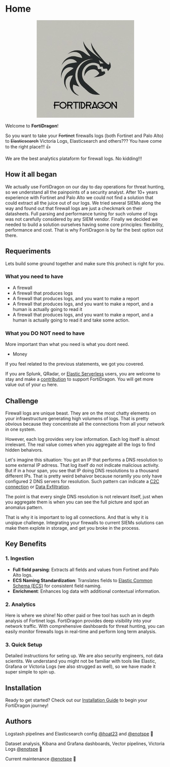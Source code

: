 # Home

<div align="center">
    <img src="assets/logo_with_name_small.jpg" alt="FortiDragon" />
</div>

Welcome to **FortiDragon**! 

So you want to take your ~~Fortinet~~ firewalls logs (both Fortinet and Palo Alto) to ~~Elasticsearch~~ Victoria Logs, Elasticsearch and others??? You have come to the right place!!! 👍

We are the best analytics plataform for firewall logs. No kidding!!!

## How it all began

We actually use FortiDragon on our day to day operations for threat hunting, so we understand all the painpoints of a security analyst. After 10+ years experience with Fortinet and Palo Alto we could not find a solution that could extract all the juice out of our logs. We tried several SIEMs along the way and found out that firewall logs are just a checkmark on their datasheets. Full parsing and performance tuning for such volume of logs was not carefully considered by any SIEM vendor. Finally we decided we needed to build a solution ourselves having some core principles: flexibility, performance and cost. That is why FortiDragon is by far the best option out there.

## Requeriments

Lets build some ground together and make sure this prohect is right for you.

### What you need to have
- A firewall
- A firewall that produces logs
- A firewall that produces logs, and you want to make a report
- A firewall that produces logs, and you want to make a report, and a human is actually going to read it
- A firewall that produces logs, and you want to make a report, and a human is actually going to read it and take some action.

### What you **DO NOT** need to have
More important than what you need is what you dont need.

- Money

If you feel related to the previous statements, we got you covered.

If you are Splunk, QRadar, or [Elastic Serverless](https://www.elastic.co/pricing/serverless-search) users, you are welcome to stay and make a [contribution](engage.md#support-the-project) to support FortiDragon. You will get more value out of your 💵 here.

## Challenge

Firewall logs are unique beast. They are on the most chatty elements on your infraestructure generating high volumens of logs. That is pretty obvious because they concentrate all the connections from all your network in one system. 

However, each log provides very low information. Each log itself is almost irrelevant. The real value comes when you aggregate all the logs to find hidden behaivors.

Let's imagine this situation:
You got an IP that performs a DNS resolution to some external IP adrress. That log itself do not indicate malicious activity.
But if in a hour span, you see that IP doing DNS resolutions to a thousand different IPs. That is pretty weird behaivor because noramlly you only have configured 2 DNS servers for resolution. Such pattern can indicate a [C2C connection](https://attack.mitre.org/techniques/T1071/004/) or [Data Exfiltration](https://attack.mitre.org/techniques/T1048/003/).

The point is that every single DNS resolution is not relevant itself, just when you aggregate them is when you can see the full picture and spot an anomalus pattern.

That is why it is important to log all connections. And that is why it is unqique challenge. Integrating your firewalls to current SIEMs solutions can make them explote in storage, and get you broke in the process. 

## Key Benefits

### 1. **Ingestion**
- **Full field parsing**: Extracts all fields and values from Fortinet and Palo Alto logs.
- **ECS Naming Standardization**: Translates fields to [Elastic Common Schema (ECS)](https://www.elastic.co/guide/en/ecs/current/index.html) for consistent field naming.
- **Enrichment**: Enhances log data with additional contextual information.

### 2. **Analytics**
Here is where we shine! No other paid or free tool has such an in depth analysis of Fortinet logs. FortiDragon provides deep visibility into your network traffic. With comprehensive dashboards for threat hunting, you can easily monitor firewalls logs in real-time and perform long term analysis. 

### 3. **Quick Setup**
Detailed instructions for seting up. We are also security engineers, not data scientits. We understand you might not be familiar with tools like Elastic, Grafana or Victoria Logs (we also strugged as well), so we have made it super simple to spin up.

## Installation

Ready to get started? Check out our [Installation Guide](installation/index.md) to begin your FortiDragon journey!


## Authors

Logstash pipelines and Elasticsearch config [@hoat23](https://github.com/hoat23) and [@enotspe](https://github.com/enotspe) 🐉

Dataset analysis, Kibana and Grafana dashboards, Vector pipelines, Victoria Logs [@enotspe](https://github.com/enotspe) 🐉

Current maintenance [@enotspe](https://github.com/enotspe) 🐉
